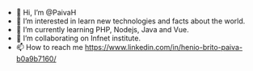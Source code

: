 - 👋 Hi, I’m @PaivaH
- 👀 I’m interested in learn new technologies and facts about the world. 
- 🌱 I’m currently learning PHP, Nodejs, Java and Vue.
- 💞️ I’m collaborating on Infnet institute.
- 📫 How to reach me https://www.linkedin.com/in/henio-brito-paiva-b0a9b7160/

<!---
PaivaH/PaivaH is a ✨ special ✨ repository because its `README.md` (this file) appears on your GitHub profile.
You can click the Preview link to take a look at your changes.
--->
